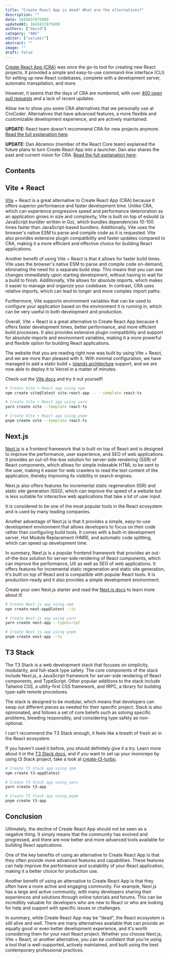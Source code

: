 ```yaml
---
title: "Create React App is dead! What are the alternatives?"
description: ""
date: 1645837875000
updatedAt: 1645837875000
authors: ["david"]
category: "AWS"
editor: ["velimir"]
abstract: ""
image: ""
draft: false
---
```



[Create React App (CRA)](https://github.com/facebook/create-react-app) was once the go-to tool for creating new React projects. It provided a simple and easy-to-use command-line interface (CLI) for setting up new React codebases, complete with a development server, automatic transpilation, and more. 

However, it seems that the days of CRA are numbered, with over [400 open pull requests](https://github.com/facebook/create-react-app/pulls) and a lack of recent updates. 

Allow me to show you some CRA alternatives that we personally use at CroCoder. Alternatives that have advanced features, a more flexible and customizable development experience, and are actively maintained.

**UPDATE:** React team doesn't recommend CRA for new projects anymore. [Read the full explanation here](https://react.dev/learn/start-a-new-react-project#building-with-a-full-featured-framework).

**UPDATE:** Dan Abramov (member of the React Core team) explained the future plans to turn Create React App into a launcher. Dan also shares the past and current vision for CRA. [Read the full explanation here](https://github.com/reactjs/reactjs.org/pull/5487#issuecomment-1409720741).

## Contents

## Vite + React

[Vite](https://vitejs.dev/) + React is a great alternative to Create React App (CRA) because it offers superior performance and faster development time. Unlike CRA, which can experience progressive speed and performance deterioration as an application grows in size and complexity, Vite is built on top of esbuild (a JavaScript bundler written in Go), which bundles dependencies 10-100 times faster than JavaScript-based bundlers. Additionally, Vite uses the browser's native ESM to parse and compile code as it is requested. Vite also provides extensive plugin compatibility and faster updates compared to CRA, making it a more efficient and effective choice for building React applications.

Another benefit of using Vite + React is that it allows for faster build times. Vite uses the browser's native ESM to parse and compile code on-demand, eliminating the need for a separate build step. This means that you can see changes immediately upon starting development, without having to wait for a build to finish. Additionally, Vite allows for absolute imports, which makes it easier to manage and organize your codebase. In contrast, CRA uses relative imports, which can lead to longer and more complex import paths.

Furthermore, Vite supports environment variables that can be used to configure your application based on the environment it is running in, which can be very useful in both development and production.

Overall, Vite + React is a great alternative to Create React App because it offers faster development times, better performance, and more efficient build processes. It also provides extensive plugin compatibility and support for absolute imports and environment variables, making it a more powerful and flexible option for building React applications.

The website that you are reading right now was built by using Vite + React, and we are more than pleased with it. With minimal configuration, we have managed to add a static build + [Islands architecture](https://www.patterns.dev/posts/islands-architecture/) support, and we are now able to deploy it to Vercel in a matter of minutes. 

Check out the [Vite docs](https://vitejs.dev/guide/#scaffolding-your-first-vite-project) and try it out yourself!

```bash
# Create Vite + React app using npm
npm create vite@latest vite-react-app -- --template react-ts

# Create Vite + React app using yarn
yarn create vite --template react-ts

# Create Vite + React app using pnpm
pnpm create vite --template react-ts
```


## Next.js

[Next.js](https://nextjs.org/) is a frontend framework that is built on top of React and is designed to improve the performance, user experience, and SEO of web applications. It provides an out-of-the-box solution for server-side rendering (SSR) of React components, which allows for simple indexable HTML to be sent to the user, making it easier for web crawlers to read the text content of the application, thereby improving its visibility in search engines. 

Next.js also offers features for incremental static regeneration (ISR) and static site generation (SSG), which can improve the speed of a website but is less suitable for interactive web applications that take a lot of user input. 

It is considered to be one of the most popular tools in the React ecosystem and is used by many leading companies.

Another advantage of Next.js is that it provides a simple, easy-to-use development environment that allows developers to focus on their code rather than configuring build tools. It comes with a built-in development server, Hot Module Replacement (HMR), and automatic code splitting, which can speed up development time.

In summary, Next.js is a popular frontend framework that provides an out-of-the-box solution for server-side rendering of React components, which can improve the performance, UX as well as SEO of web applications. It offers features for incremental static regeneration and static site generation, it's built on top of React and is compatible with popular React tools. It is production-ready and it also provides a simple development environment.

Create your own Next.js starter and read the [Next.js docs](https://nextjs.org/docs/getting-started) to learn more about it!

```bash
# Create Next.js app using npm
npx create-next-app@latest --ts

# Create Next.js app using yarn
yarn create next-app --typescript

# Create Next.js app using pnpm
pnpm create next-app --ts
```

## T3 Stack 

The T3 Stack is a web development stack that focuses on simplicity, modularity, and full-stack type safety. The core components of the stack include Next.js, a JavaScript framework for server-side rendering of React components, and TypeScript. Other popular additions to the stack include Tailwind CSS, a utility-first CSS framework, and tRPC, a library for building type-safe remote procedures. 

The stack is designed to be modular, which means that developers can swap out different pieces as needed for their specific project. Stack is also opinionated, and follows a set of core beliefs such as solving specific problems, bleeding responsibly, and considering type safety as non-optional.

I can't recommend the T3 Stack enough, it feels like a breath of fresh air in the React ecosystem.

If you haven't used it before, you should definitely give it a try. Learn more about it in the [T3 Stack docs](https://create.t3.gg/en/introduction), and if you want to set up your monorepo by using t3 Stack project, take a look at [create-t3-turbo](https://github.com/t3-oss/create-t3-turbo).

```bash
# Create T3 Stack app using npm
npm create t3-app@latest

# Create T3 Stack app using yarn
yarn create t3-app

# Create T3 Stack app using pnpm
pnpm create t3-app
```

## Conclusion

Ultimately, the decline of Create React App should not be seen as a negative thing. It simply means that the community has evolved and progressed, and there are now better and more advanced tools available for building React applications.

One of the key benefits of using an alternative to Create React App is that they often provide more advanced features and capabilities. These features can help improve the performance and scalability of your React application, making it a better choice for production use.

Another benefit of using an alternative to Create React App is that they often have a more active and engaging community. For example, Next.js has a large and active community, with many developers sharing their experiences and solutions through online tutorials and forums. This can be incredibly valuable for developers who are new to React or who are looking for help and support with specific issues or challenges.

In summary, while Create React App may be "dead", the React ecosystem is still alive and well. There are many alternatives available that can provide an equally good or even better development experience, and it's worth considering them for your next React project. Whether you choose Next.js, Vite + React, or another alternative, you can be confident that you're using a tool that is well-supported, actively maintained, and built using the best contemporary professional practices.
